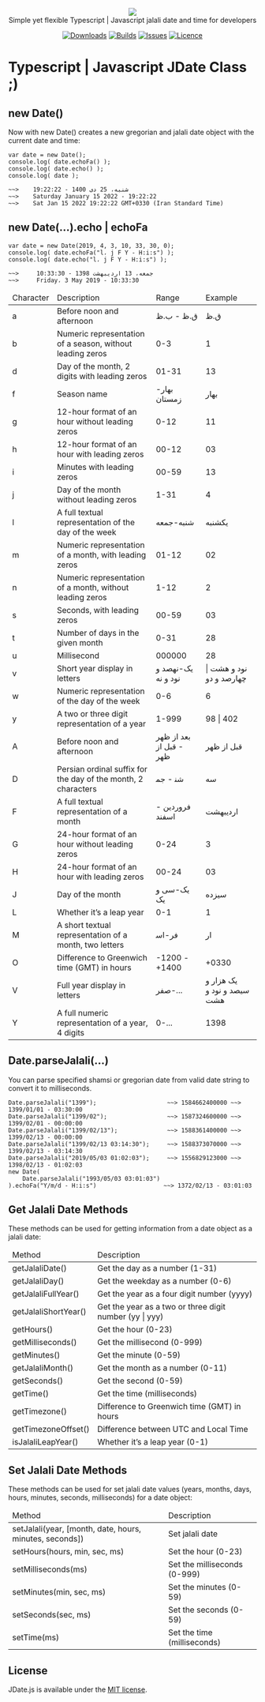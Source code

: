 <p align="center">
    <img src="https://github.com/moghaddam24/JDate.js/blob/master/examples/logo.png?raw=true"><br/>
    Simple yet flexible Typescript | Javascript jalali date and time for developers
</p>
<p align="center">
    <a href="https://github.com/moghaddam24/JDate.js"><img src="https://img.shields.io/github/v/release/moghaddam24/JDate.js" alt="Downloads"></a>
    <a href="https://ci.appveyor.com/project/moghaddam24/jdate-js"><img src="https://img.shields.io/badge/build-passing-brightgreen" alt="Builds"></a>
    <a href="https://github.com/moghaddam24/JDate.js/issues"><img src="https://img.shields.io/github/issues/moghaddam24/JDate.js" alt="Issues"></a>
    <a href="https://opensource.org/licenses/MIT"><img src="https://img.shields.io/github/license/moghaddam24/JDate.js" alt="Licence"></a>
</p>

# Typescript | Javascript JDate Class ;)

## new Date()

Now with new Date() creates a new gregorian and jalali date object with the current date and time:

    var date = new Date();
    console.log( date.echoFa() );
    console.log( date.echo() );
    console.log( date );
    
    ~~>    شنبه، 25 دی 1400 - 19:22:22
    ~~>    Saturday January 15 2022 - 19:22:22
    ~~>    Sat Jan 15 2022 19:22:22 GMT+0330 (Iran Standard Time)
    

## new Date(...).echo | echoFa

    var date = new Date(2019, 4, 3, 10, 33, 30, 0);
    console.log( date.echoFa("l، j F Y - H:i:s") );
    console.log( date.echo("l، j F Y - H:i:s") );
    
    ~~>     جمعه، 13 اردیبهشت 1398 - 10:33:30
    ~~>     Friday، 3 May 2019 - 10:33:30

<table width="100%">
    <thead>
    <tr>
        <td width="72">Character</td>
        <td>Description</td>
        <td>Range</td>
        <td>Example</td>
    </tr>
    </thead>
    <tbody>
    <tr><td>a</td><td>Before noon and afternoon</td><td>ق.ظ - ب.ظ</td><td>ق.ظ</td></tr>
    <tr><td>b</td><td>Numeric representation of a season, without leading zeros</td><td>0-3</td><td>1</td></tr>
    <tr><td>d</td><td>Day of the month, 2 digits with leading zeros</td><td>01-31</td><td>13</td></tr>
    <tr><td>f</td><td>Season name</td><td>بهار-زمستان</td><td>بهار</td></tr>
    <tr><td>g</td><td>12-hour format of an hour without leading zeros</td><td>0-12</td><td>11</td></tr>
    <tr><td>h</td><td>12-hour format of an hour with leading zeros</td><td>00-12</td><td>03</td></tr>
    <tr><td>i</td><td>Minutes with leading zeros</td><td>00-59</td><td>13</td></tr>
    <tr><td>j</td><td>Day of the month without leading zeros</td><td>1-31</td><td>4</td></tr>
    <tr><td>l</td><td>A full textual representation of the day of the week</td><td>شنبه-جمعه</td><td>یکشنبه</td></tr>
    <tr><td>m</td><td>Numeric representation of a month, with leading zeros</td><td>01-12</td><td>02</td></tr>
    <tr><td>n</td><td>Numeric representation of a month, without leading zeros</td><td>1-12</td><td>2</td></tr>
    <tr><td>s</td><td>Seconds, with leading zeros</td><td>00-59</td><td>03</td></tr>
    <tr><td>t</td><td>Number of days in the given month</td><td>0-31</td><td>28</td></tr>
    <tr><td>u</td><td>Millisecond</td><td>000000</td><td>28</td></tr>
    <tr><td>v</td><td>Short year display in letters</td><td>یک-نهصد و نود و نه</td><td>نود و هشت | چهارصد و دو</td></tr>
    <tr><td>w</td><td>Numeric representation of the day of the week</td><td>0-6</td><td>6</td></tr>
    <tr><td>y</td><td>A two or three digit representation of a year</td><td>1-999</td><td>98 | 402</td></tr>
    <tr><td>A</td><td>Before noon and afternoon</td><td>بعد از ظهر - قبل از ظهر</td><td>قبل از ظهر</td></tr>
    <tr><td>D</td><td>Persian ordinal suffix for the day of the month, 2 characters</td><td>شن‍ - جم‍</td><td>سه</td></tr>
    <tr><td>F</td><td>A full textual representation of a month</td><td>فروردین - اسفند</td><td>اردیبهشت</td></tr>
    <tr><td>G</td><td>24-hour format of an hour without leading zeros</td><td>0-24</td><td>3</td></tr>
    <tr><td>H</td><td>24-hour format of an hour with leading zeros</td><td>00-24</td><td>03</td></tr>
    <tr><td>J</td><td>Day of the month</td><td>یک-سی و یک</td><td>سیزده</td></tr>
    <tr><td>L</td><td>Whether it’s a leap year</td><td>0-1</td><td>1</td></tr>
    <tr><td>M</td><td>A short textual representation of a month, two letters</td><td>فر-اس‍</td><td>ار</td></tr>
    <tr><td>O</td><td>Difference to Greenwich time (GMT) in hours</td><td>-1200 - +1400</td><td>+0330</td></tr>
    <tr><td>V</td><td>Full year display in letters</td><td>صفر-...</td><td>یک هزار و سیصد و نود و هشت</td></tr>
    <tr><td>Y</td><td>A full numeric representation of a year, 4 digits</td><td>0-...</td><td>1398</td></tr>
    </tbody>
</table>


## Date.parseJalali(...)

You can parse specified shamsi or gregorian date from valid date string to convert it to milliseconds.

    Date.parseJalali("1399");                    ~~> 1584662400000 ~~> 1399/01/01 - 03:30:00
    Date.parseJalali("1399/02");                 ~~> 1587324600000 ~~> 1399/02/01 - 00:00:00
    Date.parseJalali("1399/02/13");              ~~> 1588361400000 ~~> 1399/02/13 - 00:00:00
    Date.parseJalali("1399/02/13 03:14:30");     ~~> 1588373070000 ~~> 1399/02/13 - 03:14:30
    Date.parseJalali("2019/05/03 01:02:03");     ~~> 1556829123000 ~~> 1398/02/13 - 01:02:03
    new Date(
        Date.parseJalali("1993/05/03 03:01:03")
    ).echoFa("Y/m/d - H:i:s")                   ~~> 1372/02/13 - 03:01:03


## Get Jalali Date Methods

These methods can be used for getting information from a date object as a jalali date:
<table width="100%">
    <thead>
    <tr>
        <td>Method</td>
        <td>Description</td>
    </tr>
    </thead>
    <tbody>
    <tr><td>getJalaliDate()</td><td>Get the day as a number (1-31)</td></tr>
    <tr><td>getJalaliDay()</td><td>Get the weekday as a number (0-6)</td></tr>
    <tr><td>getJalaliFullYear()</td><td>Get the year as a four digit number (yyyy)</td></tr>
    <tr><td>getJalaliShortYear()</td><td>Get the year as a two or three digit number (yy | yyy)</td></tr>
    <tr><td>getHours()</td><td>Get the hour (0-23)</td></tr>
    <tr><td>getMilliseconds()</td><td>Get the millisecond (0-999)</td></tr>
    <tr><td>getMinutes()</td><td>Get the minute (0-59)</td></tr>
    <tr><td>getJalaliMonth()</td><td>Get the month as a number (0-11)</td></tr>
    <tr><td>getSeconds()</td><td>Get the second (0-59)</td></tr>
    <tr><td>getTime()</td><td>Get the time (milliseconds)</td></tr>
    <tr><td>getTimezone()</td><td>Difference to Greenwich time (GMT) in hours</td></tr>
    <tr><td>getTimezoneOffset()</td><td>Difference between UTC and Local Time</td></tr>
    <tr><td>isJalaliLeapYear()</td><td>Whether it’s a leap year (0-1)</td></tr>
    </tbody>
</table>

## Set Jalali Date Methods

These methods can be used for set jalali date values (years, months, days, hours, minutes, seconds, milliseconds) for a date object:

<table width="100%">
    <thead>
    <tr>
        <td>Method</td>
        <td>Description</td>
    </tr>
    </thead>
    <tbody>
    <tr><td>setJalali(year, [month, date, hours, minutes, seconds])</td><td>Set jalali date</td></tr>
    <tr><td>setHours(hours, min, sec, ms)</td><td>Set the hour (0-23)</td></tr>
    <tr><td>setMilliseconds(ms)</td><td>Set the milliseconds (0-999)</td></tr>
    <tr><td>setMinutes(min, sec, ms)</td><td>Set the minutes (0-59)</td></tr>
    <tr><td>setSeconds(sec, ms)</td><td>Set the seconds (0-59)</td></tr>
    <tr><td>setTime(ms)</td><td>Set the time (milliseconds)</td></tr>
    </tbody>
</table>

## License

JDate.js is available under the [MIT license](https://opensource.org/licenses/MIT).
